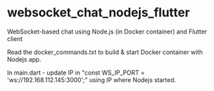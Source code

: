 # websocket_chat_nodejs_flutter
WebSocket-based chat using Node.js (in Docker container) and Flutter client

Read the docker_commands.txt to build & start Docker container with Nodejs app.

In main.dart - update IP in "const WS_IP_PORT = 'ws://192.168.112.145:3000';" using IP where Nodejs started.
